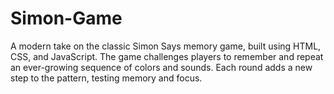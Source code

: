 # Simon-Game
A modern take on the classic Simon Says memory game, built using HTML, CSS, and JavaScript. The game challenges players to remember and repeat an ever-growing sequence of colors and sounds. Each round adds a new step to the pattern, testing memory and focus.
